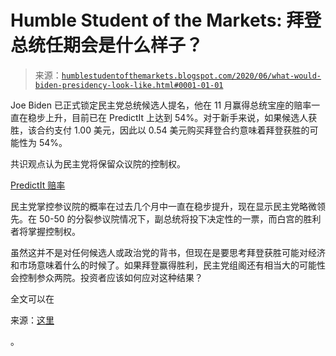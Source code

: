 <!--yml

分类：未分类

日期：2024-05-18 02:16:17

-->

# Humble Student of the Markets: 拜登总统任期会是什么样子？

> 来源：[`humblestudentofthemarkets.blogspot.com/2020/06/what-would-biden-presidency-look-like.html#0001-01-01`](https://humblestudentofthemarkets.blogspot.com/2020/06/what-would-biden-presidency-look-like.html#0001-01-01)

Joe Biden 已正式锁定民主党总统候选人提名，他在 11 月赢得总统宝座的赔率一直在稳步上升，目前已在 PredictIt 上达到 54%。对于新手来说，如果候选人获胜，该合约支付 1.00 美元，因此以 0.54 美元购买拜登合约意味着拜登获胜的可能性为 54%。

共识观点认为民主党将保留众议院的控制权。

[PredictIt 赔率](https://www.predictit.org/markets/detail/4366/Which-party-will-control-the-Senate-after-2020-election)

民主党掌控参议院的概率在过去几个月中一直在稳步提升，现在显示民主党略微领先。在 50-50 的分裂参议院情况下，副总统将投下决定性的一票，而白宫的胜利者将掌握控制权。

虽然这并不是对任何候选人或政治党的背书，但现在是要思考拜登获胜可能对经济和市场意味着什么的时候了。如果拜登赢得胜利，民主党组阁还有相当大的可能性会控制参众两院。投资者应该如何应对这种结果？

全文可以在

来源：[这里](https://humblestudentofthemarkets.com/2020/06/06/what-would-a-biden-presidency-look-like/)

。

